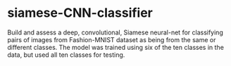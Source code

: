 # siamese-CNN-classifier

Build and assess a deep, convolutional, Siamese neural-net for classifying pairs of images from Fashion-MNIST dataset as being from the same or different classes. The model was trained using six of the ten classes in the data, but used all ten classes for testing.
